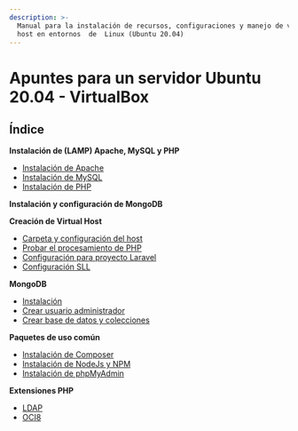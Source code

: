 ```yaml
---
description: >-
  Manual para la instalación de recursos, configuraciones y manejo de virtual
  host en entornos  de  Linux (Ubuntu 20.04)
---
```


# Apuntes para un servidor Ubuntu 20.04 - VirtualBox

## Índice

**Instalación de (LAMP) Apache, MySQL y PHP**

* [Instalación de Apache](instalacion-de-apache-mysql-y-php/instalacion-de-apache.md)
* [Instalación de MySQL](instalacion-de-mysql.md)
* [Instalación de PHP](instalacion-de-lamp-apache-mysql-y-php/instalacion-de-php.md)

**Instalación y configuración de MongoDB**

**Creación de Virtual Host**

* [Carpeta y configuración del host](creacion-de-virtual-host/carpeta-y-configuracion-del-host.md)
* [Probar el procesamiento de PHP](creacion-de-virtual-host/probar-el-procesamiento-de-php.md)
* [Configuración para proyecto Laravel](creacion-de-virtual-host/configuracion-para-proyecto-laravel.md)
* [C](creacion-de-virtual-host/configuracion-sll.md)[onfiguración SLL](creacion-de-virtual-host/configuracion-sll.md)

**MongoDB**

* [Instalación](mongodb/instalacion.md)
* [Crear usuario administrador](mongodb/crear-usuario-administrador.md)
* [Crear base de datos y colecciones](mongodb/crear-base-de-datos-y-colecciones.md)

**Paquetes de uso común**

* [Instalación de Composer](paquetes-de-uso-comun/instalacion-de-composer.md)
* [Instalación de NodeJs y NPM](paquetes-de-uso-comun/instalacion-de-nodejs-y-npm.md)
* [Instalación de phpMyAdmin](paquetes-de-uso-comun/instalacion-de-phpmyadmin.md)

**Extensiones PHP**

* [LDAP](extensiones-php/ldap.md)
* [OCI8](extensiones-php/oci8.md)
